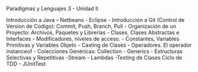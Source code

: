 Paradigmas y Lenguajes 3 - Unidad II

Introducción a Java – Netbeans - Eclipse - Introducción a Git (Control de Version de Codigo): Commit, Push, Branch, Pull -
Organización de un Proyecto: Archivos, Paquetes y Librerías - Clases, Clases Abstractas e Interfaces - Modificadores, niveles de acceso. - Constantes, Variables Primitivas y Variables Objeto - Casting de Clases - Operadores. El operador instanceof - Colecciones Genéricas: Collection - Generics - Estructuras Selectivas y Repetitivas -Stream - Lambdas -Testing de Clases Ciclo de TDD - JUnitTest 

 
